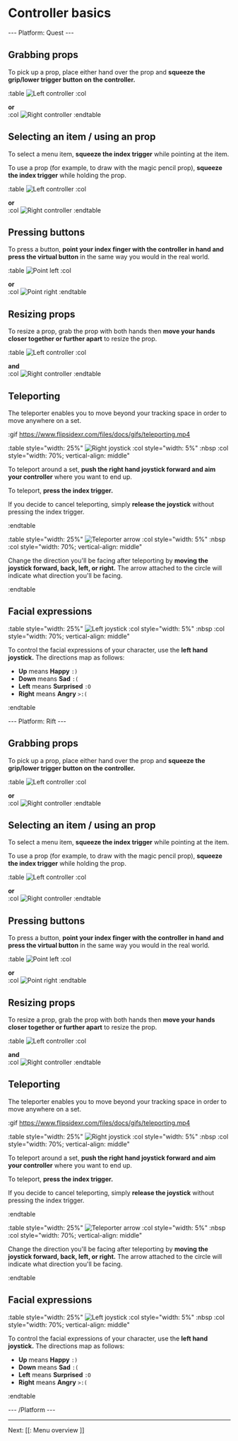 # Controller basics

--- Platform: Quest ---

## Grabbing props

To pick up a prop, place either hand over the prop and **squeeze the grip/lower trigger button on the controller.**

:table
	![Left controller](https://www.flipsidexr.com/files/docs/graphics/Oculus-touch_L-grip.png)
:col
	<div class="center middle"><b>or</b></div>
:col
	![Right controller](https://www.flipsidexr.com/files/docs/graphics/Oculus-touch_R-grip.png)
:endtable

## Selecting an item / using an prop

To select a menu item, **squeeze the index trigger** while pointing at the item.

To use a prop (for example, to draw with the magic pencil prop), **squeeze the index trigger** while holding the prop.

:table
	![Left controller](https://www.flipsidexr.com/files/docs/graphics/Oculus-touch_L-trigger_L-grip.png)
:col
	<div class="center middle"><b>or</b></div>
:col
	![Right controller](https://www.flipsidexr.com/files/docs/graphics/Oculus-touch_R-trigger-f_R-grip.png)
:endtable

## Pressing buttons

To press a button, **point your index finger with the controller in hand and press the virtual button** in the same way you would in the real world.

:table
	![Point left](https://www.flipsidexr.com/files/docs/graphics/Oculus-touch_L-point.png)
:col
	<div class="center middle"><b>or</b></div>
:col
	![Point right](https://www.flipsidexr.com/files/docs/graphics/Oculus-touch_R-point.png)
:endtable

## Resizing props

To resize a prop, grab the prop with both hands then **move your hands closer together or further apart** to resize the prop.

:table
	![Left controller](https://www.flipsidexr.com/files/docs/graphics/Oculus-touch_L-grip.png)
:col
	<div class="center middle"><b>and</b></div>
:col
	![Right controller](https://www.flipsidexr.com/files/docs/graphics/Oculus-touch_R-grip.png)
:endtable

## Teleporting

The teleporter enables you to move beyond your tracking space in order to move anywhere on a set.

:gif https://www.flipsidexr.com/files/docs/gifs/teleporting.mp4

:table style="width: 25%"
	![Right joystick](https://www.flipsidexr.com/files/docs/graphics/Oculus-touch_R-joystick.png)
:col style="width: 5%"
	:nbsp
:col style="width: 70%; vertical-align: middle"

To teleport around a set, **push the right hand joystick forward and aim your controller** where you want to end up.

To teleport, **press the index trigger.**

If you decide to cancel teleporting, simply **release the joystick** without pressing the index trigger.

:endtable

:table style="width: 25%"
	![Teleporter arrow](https://www.flipsidexr.com/files/docs/graphics/teleport-arrow.png)
:col style="width: 5%"
	:nbsp
:col style="width: 70%; vertical-align: middle"

Change the direction you'll be facing after teleporting by **moving the joystick forward, back, left, or right.** The arrow attached to the circle will indicate what direction you'll be facing.

:endtable

## Facial expressions

:table style="width: 25%"
	![Left joystick](https://www.flipsidexr.com/files/docs/graphics/Oculus-touch_L-joystick.png)
:col style="width: 5%"
	:nbsp
:col style="width: 70%; vertical-align: middle"
	
To control the facial expressions of your character, use the **left hand joystick.** The directions map as follows:

* **Up** means **Happy** `:)`
* **Down** means **Sad** `:(`
* **Left** means **Surprised** `:O`
* **Right** means **Angry** `>:(`
	
:endtable

--- Platform: Rift ---

## Grabbing props

To pick up a prop, place either hand over the prop and **squeeze the grip/lower trigger button on the controller.**

:table
	![Left controller](https://www.flipsidexr.com/files/docs/graphics/Oculus-touch_L-grip.png)
:col
	<div class="center middle"><b>or</b></div>
:col
	![Right controller](https://www.flipsidexr.com/files/docs/graphics/Oculus-touch_R-grip.png)
:endtable

## Selecting an item / using an prop

To select a menu item, **squeeze the index trigger** while pointing at the item.

To use a prop (for example, to draw with the magic pencil prop), **squeeze the index trigger** while holding the prop.

:table
	![Left controller](https://www.flipsidexr.com/files/docs/graphics/Oculus-touch_L-trigger_L-grip.png)
:col
	<div class="center middle"><b>or</b></div>
:col
	![Right controller](https://www.flipsidexr.com/files/docs/graphics/Oculus-touch_R-trigger-f_R-grip.png)
:endtable

## Pressing buttons

To press a button, **point your index finger with the controller in hand and press the virtual button** in the same way you would in the real world.

:table
	![Point left](https://www.flipsidexr.com/files/docs/graphics/Oculus-touch_L-point.png)
:col
	<div class="center middle"><b>or</b></div>
:col
	![Point right](https://www.flipsidexr.com/files/docs/graphics/Oculus-touch_R-point.png)
:endtable

## Resizing props

To resize a prop, grab the prop with both hands then **move your hands closer together or further apart** to resize the prop.

:table
	![Left controller](https://www.flipsidexr.com/files/docs/graphics/Oculus-touch_L-grip.png)
:col
	<div class="center middle"><b>and</b></div>
:col
	![Right controller](https://www.flipsidexr.com/files/docs/graphics/Oculus-touch_R-grip.png)
:endtable

## Teleporting

The teleporter enables you to move beyond your tracking space in order to move anywhere on a set.

:gif https://www.flipsidexr.com/files/docs/gifs/teleporting.mp4

:table style="width: 25%"
	![Right joystick](https://www.flipsidexr.com/files/docs/graphics/Oculus-touch_R-joystick.png)
:col style="width: 5%"
	:nbsp
:col style="width: 70%; vertical-align: middle"

To teleport around a set, **push the right hand joystick forward and aim your controller** where you want to end up.

To teleport, **press the index trigger.**

If you decide to cancel teleporting, simply **release the joystick** without pressing the index trigger.

:endtable

:table style="width: 25%"
	![Teleporter arrow](https://www.flipsidexr.com/files/docs/graphics/teleport-arrow.png)
:col style="width: 5%"
	:nbsp
:col style="width: 70%; vertical-align: middle"

Change the direction you'll be facing after teleporting by **moving the joystick forward, back, left, or right.** The arrow attached to the circle will indicate what direction you'll be facing.

:endtable

## Facial expressions

:table style="width: 25%"
	![Left joystick](https://www.flipsidexr.com/files/docs/graphics/Oculus-touch_L-joystick.png)
:col style="width: 5%"
	:nbsp
:col style="width: 70%; vertical-align: middle"
	
To control the facial expressions of your character, use the **left hand joystick.** The directions map as follows:

* **Up** means **Happy** `:)`
* **Down** means **Sad** `:(`
* **Left** means **Surprised** `:O`
* **Right** means **Angry** `>:(`
	
:endtable

<!-- --- Platform: SteamVR ---

## Grabbing props

:table style="width: 25%"

![Left controller](https://www.flipsidexr.com/files/docs/graphics/Vive_grip.png)

:col style="width: 75%; vertical-align: middle"

To pick up/grab a prop, place either hand over the prop and **squeeze the Vive grip buttons on the controller.**

:endtable

## Selecting an item / using an prop

:table style="width: 25%"

![Left controller](https://www.flipsidexr.com/files/docs/graphics/Vive_grip-f_trigger.png)

:col style="width: 75%; vertical-align: middle"

To select a menu item, **squeeze the index trigger** while pointing at the item.

To use a prop (for example, to draw with the magic pencil prop), **squeeze the index trigger** while holding the prop.

:endtable

## Pressing buttons

To press a button, **point your index finger with the controller in hand and press the virtual button** in the same way you would in the real world.

## Teleporting

The teleporter enables you to move beyond your tracking space in order to move anywhere on a set.

:gif https://www.flipsidexr.com/files/docs/gifs/teleporting.mp4

:table style="width: 25%"
	![Right thumbpad](https://www.flipsidexr.com/files/docs/graphics/Vive_joystick.png)
:col style="width: 5%"
	:nbsp
:col style="width: 70%; vertical-align: middle"

To teleport around a set, **push the right hand thumbpad forward and aim your controller** where you want to end up.

To teleport, **press the index trigger.**

If you decide to cancel teleporting, simply **release the thumbpad** without pressing the index trigger.

:endtable

:table style="width: 25%"
	![Teleporter arrow](https://www.flipsidexr.com/files/docs/graphics/teleport-arrow.png)
:col style="width: 5%"
	:nbsp
:col style="width: 70%; vertical-align: middle"

Change the direction you'll be facing after teleporting by **moving the thumbpad forward, back, left, or right.** The arrow attached to the circle will indicate what direction you'll be facing.

:endtable

## Facial expressions

:table style="width: 25%"
	![Left thumbpad](https://www.flipsidexr.com/files/docs/graphics/Vive_joystick.png)
:col style="width: 5%"
	:nbsp
:col style="width: 70%; vertical-align: middle"
	
To control the facial expressions of your character, use the **left hand thumbpad.** The directions map as follows:

* **Up** means **Happy** `:)`
* **Down** means **Sad** `:(`
* **Left** means **Surprised** `:O`
* **Right** means **Angry** `>:(`

:endtable -->

--- /Platform ---

---

Next: [[: Menu overview ]]
